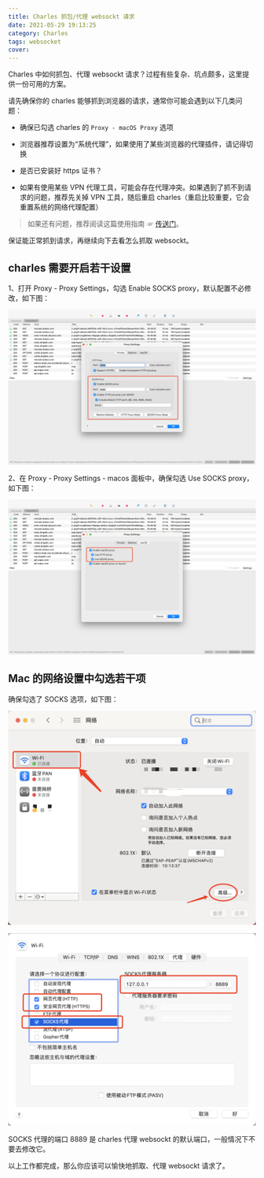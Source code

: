 ```yaml
---
title: Charles 抓包/代理 websockt 请求
date: 2021-05-29 19:13:25
category: Charles
tags: websocket
cover:
---
```


Charles 中如何抓包、代理 websockt 请求？过程有些复杂、坑点颇多，这里提供一份可用的方案。

请先确保你的 charles 能够抓到浏览器的请求，通常你可能会遇到以下几类问题：

- 确保已勾选 charles 的 `Proxy - macOS Proxy` 选项

- 浏览器推荐设置为“系统代理”，如果使用了某些浏览器的代理插件，请记得切换

- 是否已安装好 https 证书？

- 如果有使用某些 VPN 代理工具，可能会存在代理冲突。如果遇到了抓不到请求的问题，推荐先关掉 VPN 工具，随后重启 charles（重启比较重要，它会重置系统的网络代理配置）

> 如果还有问题，推荐阅读这篇使用指南 ☞ [传送门](https://blog.csdn.net/mxw2552261/article/details/78645118)。

保证能正常抓到请求，再继续向下去看怎么抓取 websockt。

## charles 需要开启若干设置

1、打开 Proxy - Proxy Settings，勾选 Enable SOCKS proxy，默认配置不必修改，如下图：

![](/imgs/charles_01.png)

2、在 Proxy - Proxy Settings - macos 面板中，确保勾选 Use SOCKS proxy，如下图：

![](/imgs/charles_02.png)

## Mac 的网络设置中勾选若干项

确保勾选了 SOCKS 选项，如下图：

![](/imgs/mac_01.png)

![](/imgs/mac_02.png)

SOCKS 代理的端口 8889 是 charles 代理 websockt 的默认端口，一般情况下不要去修改它。

以上工作都完成，那么你应该可以愉快地抓取、代理 websockt 请求了。

